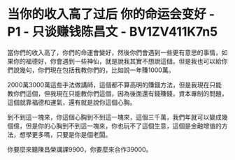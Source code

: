 # 当你的收入高了过后 你的命运会变好 - P1 - 只谈赚钱陈昌文 - BV1ZV411K7n5

當你們的收入高了，你們的命運會變好，然後你們會遇到一些更有意思的事情，如果你的福德好，你會遇到一些神仙，就是說我其實不想說這個，但是我也可以給你們說幾句，你們現在包括我教你們的，比如說一年賺1000萬。

2000萬3000萬這些手法做講師，這個都不算高明的賺錢方法，但是我現在只能教你們這個，但我現在只能教你們這個，因為後面還有錢賺錢，資本專制的問題，這個就靠福德和運氣，還有就是說你這個心胸。

到不到這一塊來，你這個心胸到不到這一塊來，這個三千萬，我們年就可以變成幾個億，但是你的心胸到不到這一塊來，你也玩不了這個生意，這個是金融增值的方法，想學更多嗎，只要是你是個老闆。

你要麼來聽陳昌榮講課9900，你要麼來合作39000。